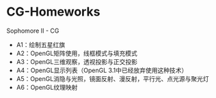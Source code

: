# CG-Homeworks
Sophomore II - CG

* A1：绘制五星红旗
* A2：OpenGL矩阵使用，线框模式与填充模式
* A3：OpenGL三维观察，透视投影与正交投影
* A4：OpenGL显示列表（OpenGL 3.1中已经放弃使用这种技术）
* A5：OpenGL消隐与光照，镜面反射、漫反射，平行光、点光源与聚光灯
* A6：OpenGL纹理映射
